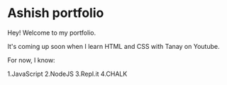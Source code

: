 # Ashish portfolio

Hey! Welcome to my portfolio. 

It's coming up soon when I learn HTML and CSS with Tanay on Youtube.

For now, I know:

1.JavaScript
2.NodeJS
3.Repl.it
4.CHALK



